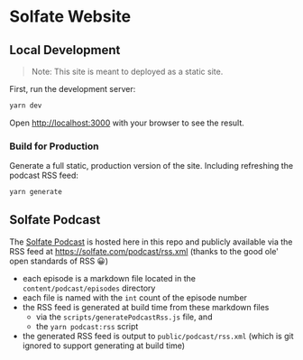 # Solfate Website

## Local Development

> Note: This site is meant to deployed as a static site.

First, run the development server:

```bash
yarn dev
```

Open [http://localhost:3000](http://localhost:3000) with your browser to see the result.

### Build for Production

Generate a full static, production version of the site. Including refreshing the podcast RSS feed:

```bash
yarn generate
```

## Solfate Podcast

The [Solfate Podcast](https://solfate.com/podcast) is hosted here in this repo and publicly available via the RSS feed at https://solfate.com/podcast/rss.xml (thanks to the good ole' open standards of RSS 😀)

- each episode is a markdown file located in the `content/podcast/episodes` directory
- each file is named with the `int` count of the episode number
- the RSS feed is generated at build time from these markdown files
  - via the `scripts/generatePodcastRss.js` file, and
  - the `yarn podcast:rss` script
- the generated RSS feed is output to `public/podcast/rss.xml` (which is git ignored to support generating at build time)
